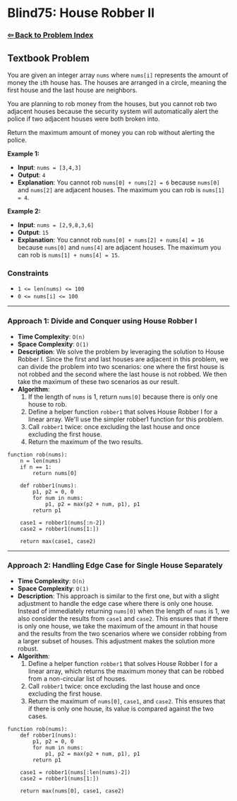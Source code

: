 # Blind75: House Robber II

### [⇦ Back to Problem Index](../../index.md)

## Textbook Problem

You are given an integer array `nums` where `nums[i]` represents the amount of money the `i`th house has. The houses are arranged in a circle, meaning the first house and the last house are neighbors.

You are planning to rob money from the houses, but you cannot rob two adjacent houses because the security system will automatically alert the police if two adjacent houses were both broken into.

Return the maximum amount of money you can rob without alerting the police.

**Example 1:**

- **Input**: `nums = [3,4,3]`
- **Output**: `4`
- **Explanation**: You cannot rob `nums[0] + nums[2] = 6` because `nums[0]` and `nums[2]` are adjacent houses. The maximum you can rob is `nums[1] = 4`.

**Example 2:**

- **Input**: `nums = [2,9,8,3,6]`
- **Output**: `15`
- **Explanation**: You cannot rob `nums[0] + nums[2] + nums[4] = 16` because `nums[0]` and `nums[4]` are adjacent houses. The maximum you can rob is `nums[1] + nums[4] = 15`.

### Constraints

- `1 <= len(nums) <= 100`
- `0 <= nums[i] <= 100`

---

### Approach 1: Divide and Conquer using House Robber I
- **Time Complexity**: `O(n)`
- **Space Complexity**: `O(1)`
- **Description**: We solve the problem by leveraging the solution to House Robber I. Since the first and last houses are adjacent in this problem, we can divide the problem into two scenarios: one where the first house is not robbed and the second where the last house is not robbed. We then take the maximum of these two scenarios as our result.
- **Algorithm**:
  1. If the length of `nums` is 1, return `nums[0]` because there is only one house to rob.
  2. Define a helper function `robber1` that solves House Robber I for a linear array. We'll use the simpler robber1 function for this problem.
  3. Call `robber1` twice: once excluding the last house and once excluding the first house.
  4. Return the maximum of the two results.
```pseudo
function rob(nums):
    n = len(nums)
    if n == 1:
        return nums[0]

    def robber1(nums):
        p1, p2 = 0, 0
        for num in nums:
            p1, p2 = max(p2 + num, p1), p1
        return p1

    case1 = robber1(nums[:n-2])
    case2 = robber1(nums[1:])

    return max(case1, case2)
```

---

### Approach 2: Handling Edge Case for Single House Separately

- **Time Complexity**: `O(n)`
- **Space Complexity**: `O(1)`
- **Description**: This approach is similar to the first one, but with a slight adjustment to handle the edge case where there is only one house. Instead of immediately returning `nums[0]` when the length of `nums` is 1, we also consider the results from `case1` and `case2`. This ensures that if there is only one house, we take the maximum of the amount in that house and the results from the two scenarios where we consider robbing from a larger subset of houses. This adjustment makes the solution more robust.
- **Algorithm**:
  1. Define a helper function `robber1` that solves House Robber I for a linear array, which returns the maximum money that can be robbed from a non-circular list of houses.
  2. Call `robber1` twice: once excluding the last house and once excluding the first house.
  3. Return the maximum of `nums[0]`, `case1`, and `case2`. This ensures that if there is only one house, its value is compared against the two cases.
```pseudo
function rob(nums):
    def robber1(nums):
        p1, p2 = 0, 0
        for num in nums:
            p1, p2 = max(p2 + num, p1), p1
        return p1

    case1 = robber1(nums[:len(nums)-2])
    case2 = robber1(nums[1:])

    return max(nums[0], case1, case2)
```
